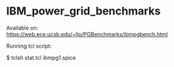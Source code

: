 # IBM_power_grid_benchmarks

Available on: https://web.ece.ucsb.edu/~lip/PGBenchmarks/ibmpgbench.html

Running tcl script:

$ tclsh stat.tcl ibmpg1.spice
